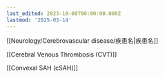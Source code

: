 ```yaml
---
last_edited: 2023-10-08T00:00:00.000Z
lastmod: '2025-03-14'
---
```





  

  

[[Neurology/Cerebrovascular disease/疾患名|疾患名]]

  

  

  

[[Cerebral Venous Thrombosis (CVT)]]

[[Convexal SAH (cSAH)]]
